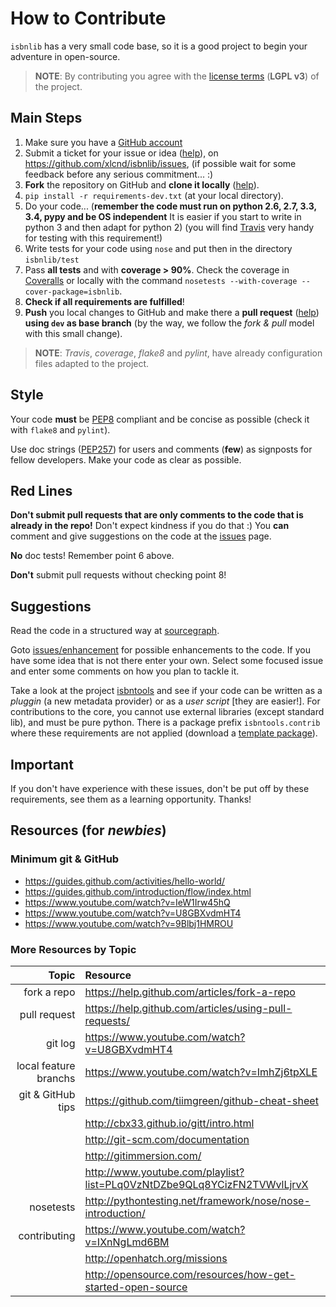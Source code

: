 # How to Contribute

`isbnlib` has a very small code base, so it is a good project to begin your
adventure in open-source.

> **NOTE**: By contributing you agree with the [license terms](LICENSE-LGPL.txt)
  (**LGPL v3**) of the project.


## Main Steps

1. Make sure you have a [GitHub account](https://github.com/signup/free)
2. Submit a ticket for your issue or idea
   ([help](https://www.youtube.com/watch?v=TJlYiMp8FuY)),
   on https://github.com/xlcnd/isbnlib/issues,
   (if possible wait for some feedback before any serious commitment... :)
3. **Fork** the repository on GitHub and **clone it locally**
   ([help](https://help.github.com/articles/fork-a-repo)).
4. `pip install -r requirements-dev.txt` (at your local directory).
5. Do your code... (**remember the code must run on python 2.6, 2.7, 3.3, 3.4, pypy
   and be OS independent** It is easier if you start to write in python 3 and then
   adapt for python 2) (you will find [Travis](https://travis-ci.org/xlcnd/isbnlib) very handy for
   testing with this requirement!)
6. Write tests for your code using `nose` and put then in the directory `isbnlib/test`
7. Pass **all tests** and with **coverage > 90%**.
   Check the coverage in [Coveralls](https://coveralls.io/r/xlcnd/isbnlib) or locally with the command
   `nosetests --with-coverage --cover-package=isbnlib`.
8. **Check if all requirements are fulfilled**!
9. **Push** you local changes to GitHub and make there a **pull request**
   ([help](https://help.github.com/articles/using-pull-requests/))
   **using `dev` as base branch** (by the way, we follow the *fork & pull* model with this small change).

> **NOTE**: *Travis*, *coverage*, *flake8* and  *pylint*, have already
configuration files adapted to the project.

## Style

Your code **must** be [PEP8](http://legacy.python.org/dev/peps/pep-0008/) compliant
and be concise as possible (check it with
`flake8` and `pylint`).

Use doc strings ([PEP257](http://legacy.python.org/dev/peps/pep-0257/))
for users and comments (**few**) as signposts
for fellow developers. Make your code as clear as possible.


## Red Lines

**Don't submit pull requests that are only comments to the code that is
already in the repo!**
Don't expect kindness if you do that :) You **can** comment and give
suggestions on the code at the
[issues](https://github.com/xlcnd/isbnlib/issues/5) page.

**No** doc tests! Remember point 6 above.

**Don't** submit pull requests without checking point 8!



## Suggestions

Read the code in a structured way at [sourcegraph](https://sourcegraph.com/github.com/xlcnd/isbnlib).

Goto [issues/enhancement](https://github.com/xlcnd/isbnlib/issues?labels=enhancement&page=1&state=open)
for possible enhancements to the code.
If you have some idea that is not there enter your own.
Select some focused issue and enter some comments on how you plan to tackle it.

Take a look at the project [isbntools](https://github.com/xlcnd/isbntools)
and see if your code can be written as a *pluggin* (a new metadata provider) or as
a *user script* [they are easier!]. For contributions to the core, you cannot use external
libraries (except standard lib), and must be pure python. There is a package prefix
`isbntools.contrib` where these requirements are not applied
(download a [template package](https://github.com/xlcnd/isbntools/raw/dev/PLUGIN.zip)).

## Important

If you don't have experience with these issues, don't be put off by these requirements,
see them as a learning opportunity. Thanks!



## Resources (for *newbies*)


### Minimum git & GitHub

- https://guides.github.com/activities/hello-world/
- https://guides.github.com/introduction/flow/index.html
- https://www.youtube.com/watch?v=IeW1Irw45hQ
- https://www.youtube.com/watch?v=U8GBXvdmHT4
- https://www.youtube.com/watch?v=9Blbj1HMROU


### More Resources by Topic

|                  **Topic**  |                              **Resource**                               |
|----------------------------:|:------------------------------------------------------------------------|
|                 fork a repo | https://help.github.com/articles/fork-a-repo                            |
|                pull request | https://help.github.com/articles/using-pull-requests/                   |
|                     git log | https://www.youtube.com/watch?v=U8GBXvdmHT4                             |
|       local feature branchs | https://www.youtube.com/watch?v=ImhZj6tpXLE                             |
|           git & GitHub tips | https://github.com/tiimgreen/github-cheat-sheet                         |
|                             | http://cbx33.github.io/gitt/intro.html                                  |
|                             | http://git-scm.com/documentation                                        |
|                             | http://gitimmersion.com/                                                |
|                             | http://www.youtube.com/playlist?list=PLq0VzNtDZbe9QLq8YCizFN2TVWvlLjrvX |
|                   nosetests | http://pythontesting.net/framework/nose/nose-introduction/              |
|                contributing | https://www.youtube.com/watch?v=IXnNgLmd6BM                             |
|                             | http://openhatch.org/missions                                           |
|                             | http://opensource.com/resources/how-get-started-open-source             |
